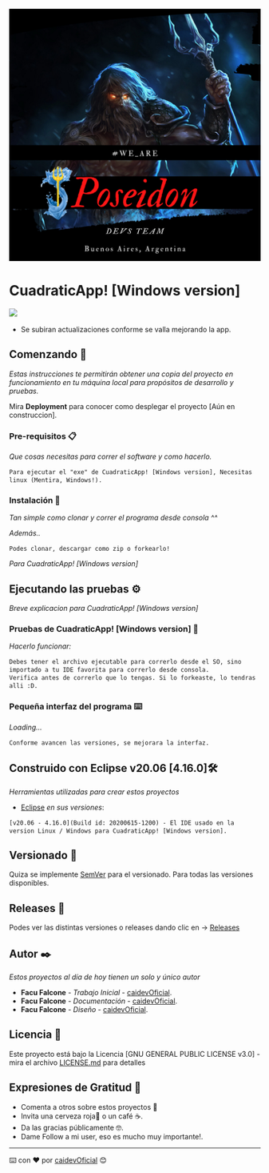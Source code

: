 ![](https://github.com/caidevOficial/Logos/blob/master/PoseidonDevs.png)
  
# CuadraticApp! [Windows version]

![](https://github.com/caidevOficial/CuatraticApp_C/blob/master/CuadraticApp_C/Pictures/cApp02.png)

* Se subiran actualizaciones conforme se valla mejorando la app.
## Comenzando 🚀

_Estas instrucciones te permitirán obtener una copia del proyecto en funcionamiento en tu máquina local para propósitos de desarrollo y pruebas._

Mira **Deployment** para conocer como desplegar el proyecto [Aún en construccion].


### Pre-requisitos 📋

_Que cosas necesitas para correr el software y como hacerlo._

```
Para ejecutar el "exe" de CuadraticApp! [Windows version], Necesitas linux (Mentira, Windows!).
```

### Instalación 🔧

_Tan simple como clonar y correr el programa desde consola ^^_

_Además.._

```
Podes clonar, descargar como zip o forkearlo!
```

_Para CuadraticApp! [Windows version]_

## Ejecutando las pruebas ⚙️

_Breve explicacion para CuadraticApp! [Windows version]_

### Pruebas de CuadraticApp! [Windows version] 🔩

_Hacerlo funcionar:_

```
Debes tener el archivo ejecutable para correrlo desde el SO, sino importado a tu IDE favorita para correrlo desde consola.
Verifica antes de correrlo que lo tengas. Si lo forkeaste, lo tendras alli :D.
```

### Pequeña interfaz del programa ⌨️

_Loading..._

```
Conforme avancen las versiones, se mejorara la interfaz.
```


## Construido con Eclipse v20.06 [4.16.0]🛠️

_Herramientas utilizadas para crear estos proyectos_

* [Eclipse](https://www.eclipse.org/) 
_en sus versiones_:
```
[v20.06 - 4.16.0](Build id: 20200615-1200) - El IDE usado en la version Linux / Windows para CuadraticApp! [Windows version].
```

## Versionado 📌

Quiza se implemente [SemVer](http://semver.org/) para el versionado. Para todas las versiones disponibles.


## Releases 📌

Podes ver las distintas versiones o releases dando clic en -> [Releases](https://github.com/caidevOficial/CuatraticApp_C/releases)

## Autor ✒️

_Estos proyectos al día de hoy tienen un solo y único autor_

* **Facu Falcone** - *Trabajo Inicial* - [caidevOficial](https://github.com/caidevOficial).
* **Facu Falcone** - *Documentación* - [caidevOficial](https://github.com/caidevOficial).
* **Facu Falcone** - *Diseño* - [caidevOficial](https://github.com/caidevOficial).

## Licencia 📄

Este proyecto está bajo la Licencia [GNU GENERAL PUBLIC LICENSE v3.0] - mira el archivo [LICENSE.md](LICENSE) para detalles

## Expresiones de Gratitud 🎁

* Comenta a otros sobre estos proyectos 📢
* Invita una cerveza roja🍺 o un café ☕.
* Da las gracias públicamente 🤓.
* Dame Follow a mi user, eso es mucho muy importante!.



---
⌨️ con ❤️ por [caidevOficial](https://github.com/caidevOficial) 😊
